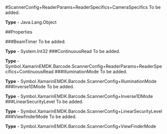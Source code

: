 #ScannerConfig+ReaderParams+ReaderSpecifics+CameraSpecifics
To be added.

**Type** - Java.Lang.Object

##Properties

###BeamTimer
To be added.

**Type** - System.Int32
###ContinuousRead
To be added.

**Type** - Symbol.XamarinEMDK.Barcode.ScannerConfig+ReaderParams+ReaderSpecifics+ContinuousRead
###IlluminationMode
To be added.

**Type** - Symbol.XamarinEMDK.Barcode.ScannerConfig+IlluminationMode
###Inverse1DMode
To be added.

**Type** - Symbol.XamarinEMDK.Barcode.ScannerConfig+Inverse1DMode
###LinearSecurityLevel
To be added.

**Type** - Symbol.XamarinEMDK.Barcode.ScannerConfig+LinearSecurityLevel
###ViewfinderMode
To be added.

**Type** - Symbol.XamarinEMDK.Barcode.ScannerConfig+ViewFinderMode


